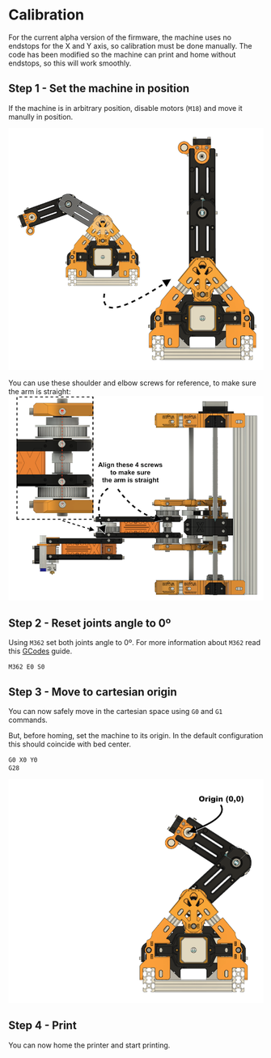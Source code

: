 Calibration
===
For the current alpha version of the firmware, the machine uses no endstops for the X and Y axis, so calibration must be done manually. The code has been modified so the machine can print and home without endstops, so this will work smoothly.

Step 1 - Set the machine in position
---

If the machine is in arbitrary position, disable motors (`M18`) and move it manully in position.

![calibration logo](images/move_in_position.png)

You can use these shoulder and elbow screws for reference, to make sure the arm is straight:
![calibration logo](images/arm_alignment.png)

Step 2 - Reset joints angle to 0º
---
Using `M362` set both joints angle to 0º. For more information about `M362` read this [GCodes](firmware/GCODES.md) guide.

```
M362 E0 S0
```

Step 3 - Move to cartesian origin
---
You can now safely move in the cartesian space using `G0` and `G1` commands.

But, before homing, set the machine to its origin. In the default configuration this should coincide with bed center. 

```
G0 X0 Y0
G28
```

![calibration logo](images/center_position.png)

Step 4 - Print
---

You can now home the printer and start printing.